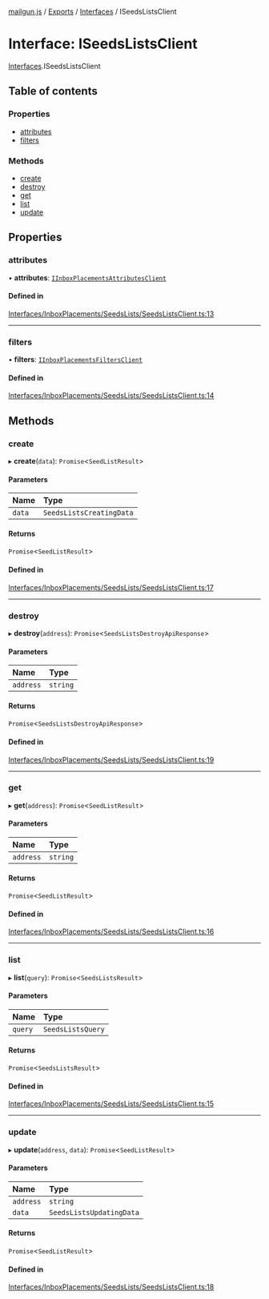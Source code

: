 [mailgun.js](../README.md) / [Exports](../modules.md) / [Interfaces](../modules/Interfaces.md) / ISeedsListsClient

# Interface: ISeedsListsClient

[Interfaces](../modules/Interfaces.md).ISeedsListsClient

## Table of contents

### Properties

- [attributes](Interfaces.ISeedsListsClient.md#attributes)
- [filters](Interfaces.ISeedsListsClient.md#filters)

### Methods

- [create](Interfaces.ISeedsListsClient.md#create)
- [destroy](Interfaces.ISeedsListsClient.md#destroy)
- [get](Interfaces.ISeedsListsClient.md#get)
- [list](Interfaces.ISeedsListsClient.md#list)
- [update](Interfaces.ISeedsListsClient.md#update)

## Properties

### attributes

• **attributes**: [`IInboxPlacementsAttributesClient`](Interfaces.IInboxPlacementsAttributesClient.md)

#### Defined in

[Interfaces/InboxPlacements/SeedsLists/SeedsListsClient.ts:13](https://github.com/mailgun/mailgun.js/blob/ef6853f/lib/Interfaces/InboxPlacements/SeedsLists/SeedsListsClient.ts#L13)

___

### filters

• **filters**: [`IInboxPlacementsFiltersClient`](Interfaces.IInboxPlacementsFiltersClient.md)

#### Defined in

[Interfaces/InboxPlacements/SeedsLists/SeedsListsClient.ts:14](https://github.com/mailgun/mailgun.js/blob/ef6853f/lib/Interfaces/InboxPlacements/SeedsLists/SeedsListsClient.ts#L14)

## Methods

### create

▸ **create**(`data`): `Promise`<`SeedListResult`\>

#### Parameters

| Name | Type |
| :------ | :------ |
| `data` | `SeedsListsCreatingData` |

#### Returns

`Promise`<`SeedListResult`\>

#### Defined in

[Interfaces/InboxPlacements/SeedsLists/SeedsListsClient.ts:17](https://github.com/mailgun/mailgun.js/blob/ef6853f/lib/Interfaces/InboxPlacements/SeedsLists/SeedsListsClient.ts#L17)

___

### destroy

▸ **destroy**(`address`): `Promise`<`SeedsListsDestroyApiResponse`\>

#### Parameters

| Name | Type |
| :------ | :------ |
| `address` | `string` |

#### Returns

`Promise`<`SeedsListsDestroyApiResponse`\>

#### Defined in

[Interfaces/InboxPlacements/SeedsLists/SeedsListsClient.ts:19](https://github.com/mailgun/mailgun.js/blob/ef6853f/lib/Interfaces/InboxPlacements/SeedsLists/SeedsListsClient.ts#L19)

___

### get

▸ **get**(`address`): `Promise`<`SeedListResult`\>

#### Parameters

| Name | Type |
| :------ | :------ |
| `address` | `string` |

#### Returns

`Promise`<`SeedListResult`\>

#### Defined in

[Interfaces/InboxPlacements/SeedsLists/SeedsListsClient.ts:16](https://github.com/mailgun/mailgun.js/blob/ef6853f/lib/Interfaces/InboxPlacements/SeedsLists/SeedsListsClient.ts#L16)

___

### list

▸ **list**(`query`): `Promise`<`SeedsListsResult`\>

#### Parameters

| Name | Type |
| :------ | :------ |
| `query` | `SeedsListsQuery` |

#### Returns

`Promise`<`SeedsListsResult`\>

#### Defined in

[Interfaces/InboxPlacements/SeedsLists/SeedsListsClient.ts:15](https://github.com/mailgun/mailgun.js/blob/ef6853f/lib/Interfaces/InboxPlacements/SeedsLists/SeedsListsClient.ts#L15)

___

### update

▸ **update**(`address`, `data`): `Promise`<`SeedListResult`\>

#### Parameters

| Name | Type |
| :------ | :------ |
| `address` | `string` |
| `data` | `SeedsListsUpdatingData` |

#### Returns

`Promise`<`SeedListResult`\>

#### Defined in

[Interfaces/InboxPlacements/SeedsLists/SeedsListsClient.ts:18](https://github.com/mailgun/mailgun.js/blob/ef6853f/lib/Interfaces/InboxPlacements/SeedsLists/SeedsListsClient.ts#L18)
